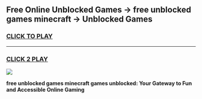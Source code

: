 
## Free Online Unblocked Games → free unblocked games minecraft → Unblocked Games
<h3>
<a href="https://premium.freeplayer.one?title=free_unblocked_games_minecraft&ref=21F">CLICK TO PLAY</a></h3>
<hr>

<h3>
<a href="https://premium.freeplayer.one?title=free_unblocked_games_minecraft&ref=21F">CLICK 2 PLAY</a>
  
</h3>

<a href="https://premium.freeplayer.one?title=free_unblocked_games_minecraft&ref=21F/"><img src="https://clearcache.store/games.png"></a>


**free unblocked games minecraft games unblocked: Your Gateway to Fun and Accessible Online Gaming**
